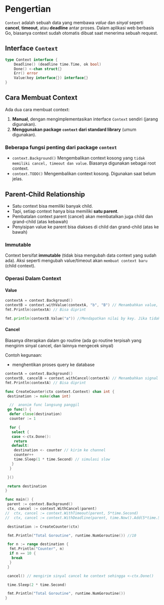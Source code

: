# Pengertian

`Context` adalah sebuah data yang membawa _value_ dan _sinyal_ seperti **cancel**, **timeout**, atau **deadline** antar proses. Dalam aplikasi web berbasis Go, biasanya context sudah otomatis dibuat saat menerima sebuah request.

## Interface `Context`

```go
type Context interface {
    Deadline() (deadline time.Time, ok bool)
    Done() <-chan struct{}
    Err() error
    Value(key interface{}) interface{}
}
```

## Cara Membuat Context

Ada dua cara membuat context:

1. **Manual**, dengan mengimplementasikan interface `Context` sendiri (jarang digunakan).
2. **Menggunakan package `context` dari standard library** (umum digunakan).

### Beberapa fungsi penting dari package `context`

- `context.Background()`
  Mengembalikan context kosong yang `tidak memiliki cancel, timeout dan value`. Biasanya digunakan sebagai root context.
- `context.TODO()`
  Mengembalikan context kosong. Digunakan saat belum jelas.

## Parent-Child Relationship

- Satu context bisa memiliki banyak child.
- Tapi, setiap context hanya bisa memiliki **satu parent**.
- Pembatalan context parent (cancel) akan membatalkan juga child dan grand-child (atas kebawah)
- Penyisipan value ke parent bisa diakses di child dan grand-child (atas ke bawah)

### Immutable

Context bersifat **immutable** (tidak bisa mengubah data context yang sudah ada). Aksi seperti mengubah value/timeout akan `membuat context baru` (child context).

### Operasi Dalam Context

#### Value

```go
contextA = context.Background()
contextB = context.withValue(contextA, "b", "B") // Menambahkan value, akan membuat context baru (child dari contextA)
fmt.Println(contextA) // Bisa diprint

fmt.println(contextB.Value("a")) //Mendapatkan nilai by key. Jika tidak ditemukan, bernilai nil
```

#### Cancel

Biasanya diterapkan dalam go routine (ada go routine terpisah yang mengirim sinyal cancel, dan lainnya mengecek sinyal)

Contoh kegunaan:

- menghentikan proses query ke database

```go
contextA = context.Background()
contextB, cancelB = context.withCancel(contextA) // Menambahkan signal cancel, akan membuat context baru (child dari contextA)
fmt.Println(contextA) // Bisa diprint
```

```go
func CreateCounter(ctx context.Context) chan int {
 destination := make(chan int)

  //  anonim func langsung panggil
 go func() {
  defer close(destination)
  counter := 1

  for {
   select {
   case <-ctx.Done():
    return
   default:
    destination <- counter // kirim ke channel
    counter++
    time.Sleep(1 * time.Second) // simulasi slow
   }
  }

 }()

 return destination
}

func main() {
 parent := context.Background()
 ctx, cancel := context.WithCancel(parent)
//  ctx, cancel := context.WithTimeout(parent, 5*time.Second)
//  ctx, cancel := context.WithDeadline(parent, time.Now().Add(5*time.Second))

 destination := CreateCounter(ctx)

 fmt.Println("Total Goroutine", runtime.NumGoroutine()) //10

 for n := range destination {
  fmt.Println("Counter", n)
  if n == 10 {
   break
  }
 }

 cancel() // mengirim sinyal cancel ke context sehingga <-ctx.Done()

 time.Sleep(2 * time.Second)

 fmt.Println("Total Goroutine", runtime.NumGoroutine())
}
```
